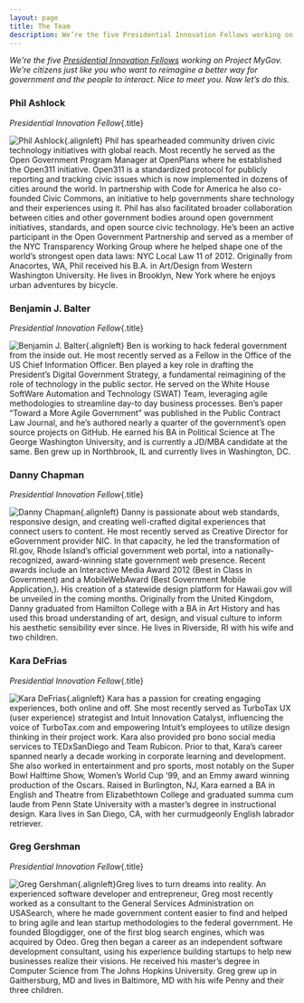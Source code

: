 ```yaml
---
layout: page
title: The Team
description: We’re the five Presidential Innovation Fellows working on Project MyGov. We’re citizens just like you who want to reimagine a better way for government and the people to interact.
---
```


*We're the five [Presidential Innovation Fellows](http://www.whitehouse.gov/innovationfellows) working on Project MyGov. We’re citizens just like you who want to reimagine a better way for government and the people to interact. Nice to meet you. Now let’s do this.*

### Phil Ashlock
*Presidential Innovation Fellow*{.title}

![Phil Ashlock](http://www.gravatar.com/avatar/77b180b00fd028adcf199ec87b8b23e5.png?s=150){.alignleft}
Phil has spearheaded community driven civic technology initiatives with global reach. Most recently he served as the Open Government Program Manager at OpenPlans where he established the Open311 initiative. Open311 is a standardized protocol for publicly reporting and tracking civic issues which is now implemented in dozens of cities around the world. In partnership with Code for America he also co-founded Civic Commons, an initiative to help governments share technology and their experiences using it. Phil has also facilitated broader collaboration between cities and other government bodies around open government initiatives, standards, and open source civic technology. He’s been an active participant in the Open Government Partnership and served as a member of the NYC Transparency Working Group where he helped shape one of the world’s strongest open data laws: NYC Local Law 11 of 2012. Originally from Anacortes, WA, Phil received his B.A. in Art/Design from Western Washington University. He lives in Brooklyn, New York where he enjoys urban adventures by bicycle.

### Benjamin J. Balter
*Presidential Innovation Fellow*{.title}

![Benjamin J. Balter](http://www.gravatar.com/avatar/ea353bd28baa1aefaefae736a19fcf2a.png?s=150){.alignleft}
Ben is working to hack federal government from the inside out. He most recently served as a Fellow in the Office of the US Chief Information Officer. Ben played a key role in drafting the President’s Digital Government Strategy, a fundamental reimagining of the role of technology in the public sector. He served on the White House SoftWare Automation and Technology (SWAT) Team, leveraging agile methodologies to streamline day-to day business processes. Ben’s paper “Toward a More Agile Government” was published in the Public Contract Law Journal, and he’s authored nearly a quarter of the government’s open source projects on GitHub. He earned his BA in Political Science at The George Washington University, and is currently a JD/MBA candidate at the same. Ben grew up in Northbrook, IL and currently lives in Washington, DC.

### Danny Chapman
*Presidential Innovation Fellow*{.title}

![Danny Chapman](http://www.gravatar.com/avatar/d2fe8b02cd8478a712f2ca5b4bd543e5.png?s=150){.alignleft}
Danny is passionate about web standards, responsive design, and creating well-crafted digital experiences that connect users to content. He most recently served as Creative Director for eGovernment provider NIC. In that capacity, he led the transformation of RI.gov, Rhode Island’s official government web portal, into a nationally-recognized, award-winning state government web presence. Recent awards include an Interactive Media Award 2012 (Best in Class in Government) and a MobileWebAward (Best Government Mobile Application,). His creation of a statewide design platform for Hawaii.gov will be unveiled in the coming months. Originally from the United Kingdom, Danny graduated from Hamilton College with a BA in Art History and has used this broad understanding of art, design, and visual culture to inform his aesthetic sensibility ever since. He lives in Riverside, RI with his wife and two children.

### Kara DeFrias
*Presidential Innovation Fellow*{.title}

![Kara DeFrias](http://www.gravatar.com/avatar/d354c04798f6f0089bda3929c1c4157e.png?s=150){.alignleft}
Kara has a passion for creating engaging experiences, both online and off. She most recently served as TurboTax UX (user experience) strategist and Intuit Innovation Catalyst, influencing the voice of TurboTax.com and empowering Intuit’s employees to utilize design thinking in their project work. Kara also provided pro bono social media services to TEDxSanDiego and Team Rubicon. Prior to that, Kara’s career spanned nearly a decade working in corporate learning and development. She also worked in entertainment and pro sports, most notably on the Super Bowl Halftime Show, Women’s World Cup ‘99, and an Emmy award winning production of the Oscars. Raised in Burlington, NJ, Kara earned a BA in English and Theatre from Elizabethtown College and graduated summa cum laude from Penn State University with a master’s degree in instructional design. Kara lives in San Diego, CA, with her curmudgeonly English labrador retriever.

### Greg Gershman 
*Presidential Innovation Fellow*{.title}

![Greg Gershman](http://gravatar.com/avatar/6ab1a1664a7beaf29ab72da9752f4fa6?s=150){.alignleft}Greg lives to turn dreams into reality. An experienced software developer and entrepreneur, Greg most recently worked as a consultant to the General Services Administration on USASearch, where he made government content easier to find and helped to bring agile and lean startup methodologies to the federal government. He founded Blogdigger, one of the first blog search engines, which was acquired by Odeo. Greg then began a career as an independent software development consultant, using his experience building startups to help new businesses realize their visions. He received his master’s degree in Computer Science from The Johns Hopkins University. Greg grew up in Gaithersburg, MD and lives in Baltimore, MD with his wife Penny and their three children.